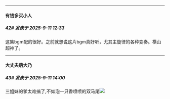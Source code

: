 ﻿
*****

####  有钱多买小人  
##### 42#       发表于 2025-9-11 12:33

这集bgm配的很好。之前就想说这片bgm真好听，尤其主旋律的各种变奏。横山超神了。


*****

####  大丈夫萌大乃  
##### 43#       发表于 2025-9-11 14:00

三姐妹的爹太难搞了,不如泡一只香喷喷的双马尾<img src="https://static.stage1st.com/image/smiley/face2017/067.png" referrerpolicy="no-referrer">

